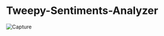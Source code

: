 # Tweepy-Sentiments-Analyzer
![Capture](https://user-images.githubusercontent.com/79432932/130364277-c3191715-e23d-4142-bc5d-cbaf3cf1c88b.PNG)
